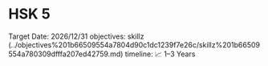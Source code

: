 # HSK 5

Target Date: 2026/12/31
objectives: skillz (../objectives%201b66509554a7804d90c1dc1239f7e26c/skillz%201b66509554a780309dfffa207ed42759.md)
timeline: 📈 1–3 Years